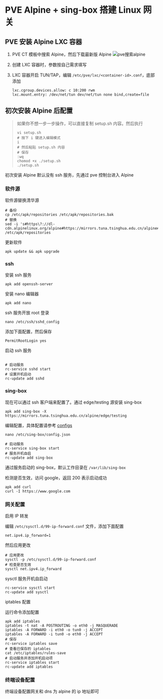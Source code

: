 # PVE Alpine + sing-box 搭建 Linux 网关

## PVE 安装 Alpine LXC 容器

1. PVE CT 模板中搜索 Alpine，然后下载最新版 Alpine
   ![pve搜索alpine](https://github.com/user-attachments/assets/64f18980-9632-4640-bf2d-7509daca14a3)

2. 创建 LXC 容器时，参数按自己需求填写
3. LXC 容器开启 TUN/TAP，编辑 `/etc/pve/lxc/<container-id>.conf`，底部添加

   ```shell
   lxc.cgroup.devices.allow: c 10:200 rwm
   lxc.mount.entry: /dev/net/tun dev/net/tun none bind,create=file
   ```

## 初次安装 Alpine 后配置

> 如果你不想一步一步操作，可以直接复制 setup.sh 内容。然后执行
>
> ```shell
> vi setup.sh
> # 按下 i 键进入编辑模式
> i
> # 然后粘贴 setup.sh 内容
> # 保存
> :wq
> chomod +x ./setup.sh
> ./setup.sh
> ```

初次安装 Alpine 默认没有 ssh 服务，先通过 pve 控制台进入 Alpine

### 软件源

软件源替换清华源

```shell
# 备份
cp /etc/apk/repositories /etc/apk/repositories.bak
# 替换
sed -i 's#https\?://dl-cdn.alpinelinux.org/alpine#https://mirrors.tuna.tsinghua.edu.cn/alpine#g' /etc/apk/repositories
```

更新软件

```shell
apk update && apk upgrade
```

### ssh

安装 ssh 服务

```shell
apk add openssh-server
```

安装 nano 编辑器

```shell
apk add nano
```

ssh 服务开放 root 登录

```shell
nano /etc/ssh/sshd_config
```

添加下面配置，然后保存

```shell
PermitRootLogin yes
```

启动 ssh 服务

```shell

# 启动服务
rc-service sshd start
# 设置开机启动
rc-update add sshd
```

### sing-box

现在可以通过 ssh 客户端来配置了。通过 edge/testing 源安装 sing-box

```shell
apk add sing-box -X https://mirrors.tuna.tsinghua.edu.cn/alpine/edge/testing
```

编辑配置，具体配置请参考 [configs](./configs)

```shell
nano /etc/sing-box/config.json
```

```shell
# 启动服务
rc-service sing-box start
# 服务开机自启
rc-update add sing-box
```

通过服务启动的 sing-box，默认工作目录在 `/var/lib/sing-box`

检测是否生效，访问 google，返回 200 表示启动成功

```shell
apk add curl
curl -I https://www.google.com
```

### 网关配置

启用 IP 转发

编辑 `/etc/sysctl.d/99-ip-forward.conf` 文件，添加下面配置

```shell
net.ipv4.ip_forward=1
```

然后应用更改

```shell
# 应用更改
sysctl -p /etc/sysctl.d/99-ip-forward.conf
# 检查是否生效
sysctl net.ipv4.ip_forward
```

sysctl 服务开机自启动

```shell
rc-service sysctl start
rc-update add sysctl
```

iptables 配置

运行命令添加配置

```shell
apk add iptables
iptables -t nat -A POSTROUTING -o eth0 -j MASQUERADE
iptables -A FORWARD -i eth0 -o tun0 -j ACCEPT
iptables -A FORWARD -i tun0 -o eth0 -j ACCEPT
# 保存
rc-service iptables save
# 查看已保存的 iptables
cat /etc/iptables/rules-save
# 启动服务并添加开机启动项
rc-service iptables start
rc-update add iptables
```

### 终端设备配置

终端设备配置网关和 dns 为 alpine 的 ip 地址即可
